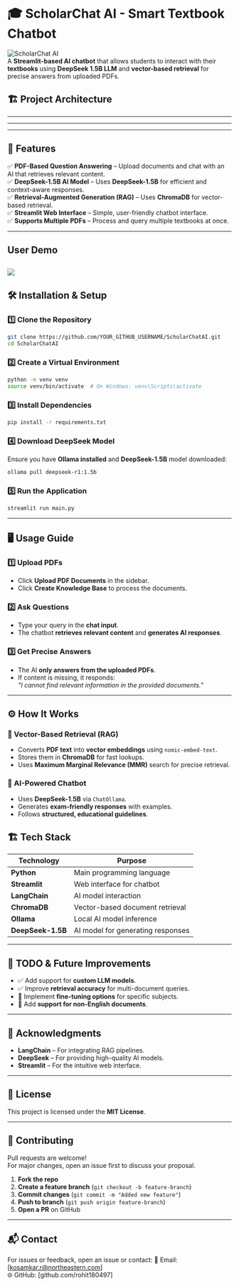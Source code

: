 # 🎓 ScholarChat AI - Smart Textbook Chatbot

![ScholarChat AI](https://img.shields.io/badge/DeepSeek-AI%20Chatbot-blue?style=for-the-badge)  
A **Streamlit-based AI chatbot** that allows students to interact with their **textbooks** using **DeepSeek 1.5B LLM** and **vector-based retrieval** for precise answers from uploaded PDFs.



## 🏗️ Project Architecture

---

---

---

## 🚀 Features
✅ **PDF-Based Question Answering** – Upload documents and chat with an AI that retrieves relevant content.  
✅ **DeepSeek-1.5B AI Model** – Uses **DeepSeek-1.5B** for efficient and context-aware responses.  
✅ **Retrieval-Augmented Generation (RAG)** – Uses **ChromaDB** for vector-based retrieval.  
✅ **Streamlit Web Interface** – Simple, user-friendly chatbot interface.  
✅ **Supports Multiple PDFs** – Process and query multiple textbooks at once.  

---

## User Demo
![](assets/scholarchatbot-demo.gif)
---

## 🛠️ Installation & Setup

### **1️⃣ Clone the Repository**
```sh
git clone https://github.com/YOUR_GITHUB_USERNAME/ScholarChatAI.git
cd ScholarChatAI
```

### **2️⃣ Create a Virtual Environment**
```sh
python -m venv venv
source venv/bin/activate  # On Windows: venv\Scripts\activate
```

### **3️⃣ Install Dependencies**
```sh
pip install -r requirements.txt
```

### **4️⃣ Download DeepSeek Model**
Ensure you have **Ollama installed** and **DeepSeek-1.5B** model downloaded:
```sh
ollama pull deepseek-r1:1.5b
```

### **5️⃣ Run the Application**
```sh
streamlit run main.py
```

---

## 🖥️ Usage Guide

### **1️⃣ Upload PDFs**
- Click **Upload PDF Documents** in the sidebar.
- Click **Create Knowledge Base** to process the documents.

### **2️⃣ Ask Questions**
- Type your query in the **chat input**.
- The chatbot **retrieves relevant content** and **generates AI responses**.

### **3️⃣ Get Precise Answers**
- The AI **only answers from the uploaded PDFs**.
- If content is missing, it responds:  
  _"I cannot find relevant information in the provided documents."_

---

## ⚙️ How It Works

### **🔹 Vector-Based Retrieval (RAG)**
- Converts **PDF text** into **vector embeddings** using `nomic-embed-text`.
- Stores them in **ChromaDB** for fast lookups.
- Uses **Maximum Marginal Relevance (MMR)** search for precise retrieval.

### **🔹 AI-Powered Chatbot**
- Uses **DeepSeek-1.5B** via `ChatOllama`.
- Generates **exam-friendly responses** with examples.
- Follows **structured, educational guidelines**.


## 🏗️ Tech Stack

| Technology | Purpose |
|------------|---------|
| **Python** | Main programming language |
| **Streamlit** | Web interface for chatbot |
| **LangChain** | AI model interaction |
| **ChromaDB** | Vector-based document retrieval |
| **Ollama** | Local AI model inference |
| **DeepSeek-1.5B** | AI model for generating responses |

---

## 📌 TODO & Future Improvements
- ✅ Add support for **custom LLM models**.
- ✅ Improve **retrieval accuracy** for multi-document queries.
- 🚀 Implement **fine-tuning options** for specific subjects.
- 🚀 Add **support for non-English documents**.

---

## 🤝 Acknowledgments
- **LangChain** – For integrating RAG pipelines.
- **DeepSeek** – For providing high-quality AI models.
- **Streamlit** – For the intuitive web interface.

---

## 📜 License
This project is licensed under the **MIT License**.

---

## 🌟 Contributing
Pull requests are welcome!  
For major changes, open an issue first to discuss your proposal.

1. **Fork the repo**
2. **Create a feature branch** (`git checkout -b feature-branch`)
3. **Commit changes** (`git commit -m "Added new feature"`)
4. **Push to branch** (`git push origin feature-branch`)
5. **Open a PR** on GitHub

---

## 📬 Contact
For issues or feedback, open an issue or contact:
📧 Email: [kosamkar.r@northeastern.com]  
🌐 GitHub: [github.com/rohit180497]
